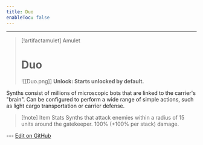 ```yaml
---
title: Duo
enableToc: false
---
```

---

> [!artifactamulet] Amulet
>
> # Duo
>
> ![[Duo.png]]
> **Unlock: Starts unlocked by default.** 

Synths consist of millions of microscopic bots that are linked to the carrier's "brain". Can be configured to perform a wide range of simple actions, such as light cargo transportation or carrier defense.

> [!note] Item Stats
> Synths that attack enemies within a radius of 15 units around the gatekeeper. 100% (+100% per stack) damage.

--- [Edit on GitHub](https://github.com/Mondrethos/gatekeeperwiki/edit/main/content/Artifacts/Duo.md)
